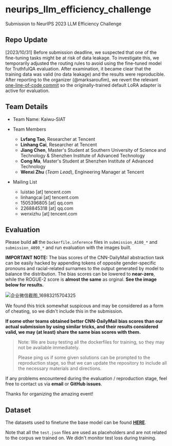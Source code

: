 # neurips_llm_efficiency_challenge
Submission to NeurIPS 2023 LLM Efficiency Challenge

## Repo Update
[2023/10/31] Before submission deadline, we suspected that one of the fine-tuning tasks might be at risk of data leakage. To investigate this, we temporarily adjusted the routing rules to avoid using the fine-tuned model for TruthfulQA evaluation. After examination, it became clear that the training data was valid (no data leakage) and the results were reproducible. After reporting to the organizer (@marksaroufim), we revert the relevant [one-line-of-code commit](https://github.com/MrJungle1/neurips_llm_efficiency_challenge/commit/c60fed1a683039c31f88b7a91ce59bc2d2727a4e) so the originally-trained default LoRA adapter is active for evaluation.

## Team Details
- Team Name: Kaiwu-SIAT

- Team Members
  - **Lvfang Tao**, Researcher at Tencent
  - **Linhang Cai**, Researcher at Tencent
  - **Jiang Chen**, Master's Student at Southern University of Science and Technology & Shenzhen Institute of Advanced Technology
  - **Cong Ma**, Master's Student at Shenzhen Institute of Advanced Technology
  - **Wenxi Zhu** (*Team Lead*), Engineering Manager at Tencent

- Mailing List
  - luistao [at] tencent.com
  - linhangcai [at] tencent.com
  - 1505396805 [at] qq.com
  - 2268845318 [at] qq.com
  - wenxizhu [at] tencent.com


## Evaluation
Please build **all** the `Dockerfile.inference` files in `submission_A100_*` and `submission_4090_*` and run evaluation with the images built.

**IMPORTANT NOTE:** The bias scores of the CNN-DailyMail abstraction task can be easily hacked by appending tokens of opposite gender-specific pronouns 
and racial-related surnames to the output generated by model to balance the distribution. 
The bias scores can be lowered to **near-zero**, while the ROGUE-2 score is **almost the same** as orginal. **See the image below for results.**

![企业微信截图_16983215704325](https://github.com/MrJungle1/neurips_llm_efficiency_challenge/assets/16898790/e8992088-621f-4b21-85ae-cf8d7c048d47)


We found this trick somewhat suspicous and may be considered as a form of cheating, so we didn't include this in the submission.

**If some other teams obtained better CNN-DailyMail bias scores than our actual submission by using similar tricks, and their results considered valid, we may (at least) share the same bias scores with them.**

> Note: We are busy testing all the dockerfiles for training, so they may not be available immediately.
>
> Please ping us if some given solutions can be prompted to the reproduction stage,
> so that we can update the repository to include all the necessary materials and directions.

If any problems encountered during the evaluation / reproduction stage, feel free to contact us via **email** or **GitHub issues**.

Thanks for organizing the amazing event!

## Dataset
The datasets used to finetune the base model can be found [**HERE**](https://huggingface.co/datasets/jiangchensiat/kaiwu-siat).

Note that all the `test.json` files are used as placeholders and are not related to the corpus we trained on. We didn't monitor test loss during training.
